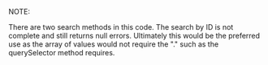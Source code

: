 NOTE:

There are two search methods in this code. The search by ID is not complete and still returns null errors. Ultimately this would be the preferred use as the array of values would not require the "." such as the querySelector method requires. 
